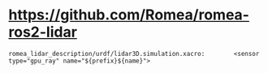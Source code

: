 # https://github.com/Romea/romea-ros2-lidar

```console
romea_lidar_description/urdf/lidar3D.simulation.xacro:        <sensor type="gpu_ray" name="${prefix}${name}">

```
